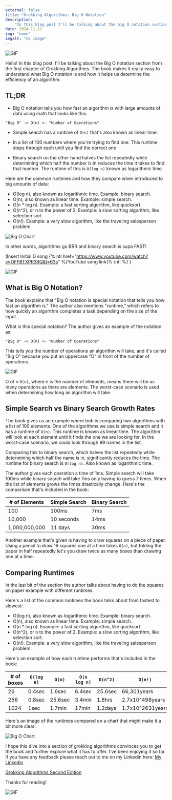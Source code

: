 ```yaml
---
external: false
title: "Grokking Algorithms: Big O Notation"
description:
    "In this blog post I'll be talking about the big O notation section of the first chapter from grokking algorithms"
date: 2024-11-12
img: "none"
imgalt: "no image"
---
```


![GIF](https://media.giphy.com/media/v1.Y2lkPTc5MGI3NjExaWR1NWh5MTB3bnd3b2sybzhwMmJoMjJmc3A1M2YzMTRrZXVqNWNrZiZlcD12MV9naWZzX3NlYXJjaCZjdD1n/xTiIzJSKB4l7xTouE8/giphy.gif)

Hello! In this blog post, I'll be talking about the Big O notation section from the first chapter of Grokking
Algorithms. The book makes it really easy to understand what Big O notation is and how it helps us determine the
efficiency of an algorithm.

## TL;DR

-   Big O notation tells you how fast an algorithm is with large amounts of data using math that looks like this:

```
"Big O" -> O(n) <- "Number of Operations"
```

-   Simple search has a runtime of `O(n)` that's also known as linear time.

-   In a list of 100 numbers where you're trying to find one. This runtime steps through each until you find the correct
    one

-   Binary search on the other hand halves the list repeatedly while determining which half the number is in reduces the
    time it takes to find that number. The runtime of this is `O(log n)` known as logarithmic time.

Here are the common runtimes and how they compare when introduced to big amounts of data:

-   O(log n), also known as logarithmic time. Example: binary search.
-   O(n), also known as linear time. Example: simple search.
-   O(n \* log n). Example: a fast sorting algorithm, like quicksort.
-   O(n^2), or n to the power of 2. Example: a slow sorting algorithm, like selection sort.
-   O(n!). Example: a very slow algorithm, like the traveling salesperson problem.

![Big O Chart](https://miro.medium.com/v2/resize:fit:1400/1*5ZLci3SuR0zM_QlZOADv8Q.jpeg)

In other words, algorithms go BRR and binary search is supa FAST!

(Insert Initial D song {% ntl href="https://www.youtube.com/watch?v=OFFBTXPR38Q&t=63s" %}YouTube song link{% /ntl %} )

![GIF](https://media.giphy.com/media/EKUuPwmQB5CpO/giphy.gif?cid=790b7611kd5vs3oianic2petchy61l4uml41arq2b7o6mmid&ep=v1_gifs_search&rid=giphy.gif&ct=g)

## What is Big O Notation?

The book explains that "Big O notation is special notation that tells you how fast an algorithm is." The author also
mentions "runtime," which refers to how quickly an algorithm completes a task depending on the size of the input.

What is this special notation? The author gives an example of the notation as:

```
"Big O" -> O(n) <- "Number of Operations"
```

This tells you the number of operations an algorithm will take, and it's called "Big O" because you put an uppercase "O"
in front of the number of operations.

![GIF](https://media.giphy.com/media/tMPSeKEplOfK0/giphy.gif?cid=ecf05e4768ljjdds0r5r9tscn2uinc1crflg9kd69s92v9a6&ep=v1_gifs_related&rid=giphy.gif&ct=g)

O of n `O(n)`, where n is the number of elements, means there will be as many operations as there are elements. The
worst-case scenario is used when determining how long an algorithm will take.

## Simple Search vs Binary Search Growth Rates

The book gives us an example where bob is comparing two algorithms with a list of 100 elements. One of the algorithms we
use is simple search and it has a runtime of `O(n)`. This runtime is known as linear time. The algorithm will look at
each element until it finds the one we are looking for. In the worst-case scenario, we could look through 99 names in
the list.

Comparing this to binary search, which halves the list repeatedly while determining which half the name is in,
significantly reduces the time. The runtime for binary search is `O(log n)`. Also known as logarithmic time.

The author gives each operation a time of 1ms. Simple search will take 100ms while binary search will take 7ms only
having to guess 7 times. When the list of elements grows the times drastically change. Here's the comparison that's
included in the book:

| # of Elements | Simple Search | Binary Search |
| ------------- | ------------- | ------------- |
| 100           | 100ms         | 7ms           |
| 10,000        | 10 seconds    | 14ms          |
| 1,000,000,000 | 11 days       | 30ms          |

Another example that's given is having to draw squares on a piece of paper. Using a pencil to draw 16 squares one at a
time takes `O(n)`, but folding the paper in half repeatedly let's you draw twice as many boxes than drawing one at a
time.

## Comparing Runtimes

In the last bit of the section the author talks about having to do the squares on paper example with different runtimes.

Here's a list of the common runtimes the book talks about from fastest to slowest:

-   O(log n), also known as logarithmic time. Example: binary search.
-   O(n), also known as linear time. Example: simple search.
-   O(n \* log n). Example: a fast sorting algorithm, like quicksort.
-   O(n^2), or n to the power of 2. Example: a slow sorting algorithm, like selection sort.
-   O(n!). Example: a very slow algorithm, like the traveling salesperson problem.

Here's an example of how each runtime performs that's included in the book:

| # of boxes | `O(log n)` | `O(n)`  | `O(n log n)` | `O(n^2)` | `O(n!)`          |
| ---------- | ---------- | ------- | ------------ | -------- | ---------------- |
| 26         | 0.4sec     | 1.6sec  | 6.4sec       | 25.6sec  | 66,301years      |
| 256        | 0.8sec     | 25.6sec | 3.4min       | 1.8hrs   | 2.7x10^498years  |
| 1024       | 1sec       | 1.7min  | 17min        | 1.2days  | 1.7x10^2631years |

Here's an image of the runtimes compared on a chart that might make it a bit more clear:

![Big O Chart](https://miro.medium.com/v2/resize:fit:1400/1*5ZLci3SuR0zM_QlZOADv8Q.jpeg)

I hope this dive into a section of grokking algorithms convinces you to get the book and further explore what it has to
offer. I've been enjoying it so far. If you have any feedback please reach out to me on my Linkedin here:
[My Linkedin](https://www.linkedin.com/in/carlos-luevano/)

[Grokking Algorithms Second Edition](https://www.amazon.com/Grokking-Algorithms-Second-Aditya-Bhargava/dp/1633438538?crid=35UBVF3SO8SHW&dib=eyJ2IjoiMSJ9.udKCRwfqvqqXcW7DFKotFoK3jLzxS09orNAGvMOeslxvQHkO-ZuDRr-FwU0JqBbRYt5m0KbEycWPOcx8Ov6M74jNCd-wzD8BvbtowZjDLz1ISiA_YCmGH_h_Ay6PWo9IxiFGHruWejuYqP8RsrvRxz2a0btCP0L4SPSgJxF5kZZLv-ZVrZwxK03ButoCoREYUcsOfWZES0_FAKakusXaNnwWPpSVrjziEsfzEZQ6Gg8.A0aaE75YquvN4knPrjsTGL2IQ0aqvmVckcSEI4HrzzA&dib_tag=se&keywords=grokking+algorithms&qid=1731631158&sprefix=grokking+%2Caps%2C157&sr=8-1)

Thanks for reading!

![GIF](https://media.giphy.com/media/uiMIJMFYgRaAz5Pcb7/giphy.gif?cid=790b76111rot0hoxly6iepid9ebderpp22stylkon30frxwf&ep=v1_gifs_search&rid=giphy.gif&ct=g)
